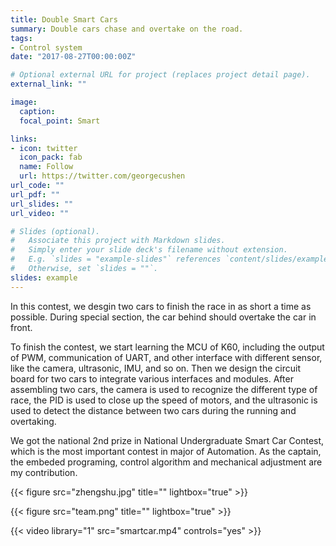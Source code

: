 ```yaml
---
title: Double Smart Cars
summary: Double cars chase and overtake on the road.
tags:
- Control system
date: "2017-08-27T00:00:00Z"

# Optional external URL for project (replaces project detail page).
external_link: ""

image:
  caption: 
  focal_point: Smart

links:
- icon: twitter
  icon_pack: fab
  name: Follow
  url: https://twitter.com/georgecushen
url_code: ""
url_pdf: ""
url_slides: ""
url_video: ""

# Slides (optional).
#   Associate this project with Markdown slides.
#   Simply enter your slide deck's filename without extension.
#   E.g. `slides = "example-slides"` references `content/slides/example-slides.md`.
#   Otherwise, set `slides = ""`.
slides: example
---
```


In this contest, we desgin two cars to finish the race in as short a time as possible. During special section, the car behind should overtake the car in front.

To finish the contest, we start learning the MCU of K60, including the output of PWM, communication of UART, and other interface with different sensor, like the camera, ultrasonic, IMU, and so on. Then we design the circuit board for two cars to integrate various interfaces and modules. After assembling two cars, the camera is used to recognize the different type of race, the PID is used to close up the speed of motors, and the ultrasonic is used to detect the distance between two cars during the running and overtaking.

We got the national 2nd prize in National Undergraduate Smart Car Contest, which is the most important contest in major of Automation. As the captain, the embeded programing, control algorithm and mechanical adjustment are my contribution.

{{< figure src="zhengshu.jpg" title="" lightbox="true" >}}

{{< figure src="team.png" title="" lightbox="true" >}}

{{< video library="1" src="smartcar.mp4" controls="yes" >}}
